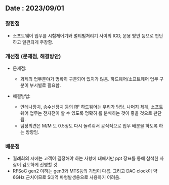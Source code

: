 ## Date : 2023/09/01
### 잘한점
*  소프트웨어 업무를 시험제어기와 멀티빔처리기 사이의 ICD, 운용 방안 등으로 판단하고 일관되게 주장함.

### 개선점 (문제점, 해결방안)
* 문제점:
   * 과제의 업무분야가 명확히 구분되어 있지가 않음. 하드웨어/소프트웨어 업무 구분이 부서별로 필요함.

* 해결방법:
   * 안테나장치, 송수신장치 등의 RF 하드웨어는 우리가 담당. 나머지 체계, 소프트웨어 업무는 전자전이 할 수 있도록 명확히 롤 분배하는 것이 좋을 것으로 판단됨. 
   * 팀장의견은 M/M 도 0.5정도 다시 돌려줘서 공식적으로 업무 배분을 하도록 하는 방향임.

### 배운점
* 월례회의 시에는 고객이 결정해야 하는 사항에 대해서만 ppt 장표를 통해 참석한 사람이 검토하게 진행할 것.
* RFSoC gen2 이하는 gen3와 MTS등의 기법이 다름. 그리고 DAC clock이 약 6GHz 근처이므로 S대역 파형발생용으로 사용하기 어려움.